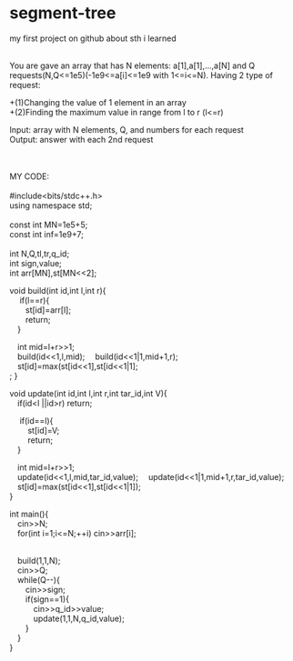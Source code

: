# segment-tree
my first project on github about sth i learned<br><br>

You are gave an array that has N elements: a[1],a[1],...,a[N] and Q requests(N,Q<=1e5)(-1e9<=a[i]<=1e9 with 1<=i<=N).
Having 2 type of request:

+(1)Changing the value of 1 element in an array<br>
+(2)Finding the maximum value in range from l to r (l<=r)

Input: array with N elements, Q, and numbers for each request<br>
Output: answer with each 2nd request<br><br><br>

MY CODE:<br><br>
#include<bits/stdc++.h><br>
using namespace std;<br><br>
const int MN=1e5+5;<br>
const int inf=1e9+7;<br><br>
int N,Q,tl,tr,q_id;<br>
int sign,value;<br>
int arr[MN],st[MN<<2];<br>

void build(int id,int l,int r){<br>
&emsp; if(l==r){<br>
&emsp;&emsp;st[id]=arr[l];<br>
&emsp;&emsp;return;<br>
&emsp;}<br>

&emsp;int mid=l+r>>1;<br>
&emsp;build(id<<1,l,mid); &emsp;build(id<<1|1,mid+1,r);<br>
&emsp;st[id]=max(st[id<<1],st[id<<1|1];<br>;
}<br>

void update(int id,int l,int r,int tar_id,int V){<br>
&emsp;if(id<l ||id>r) return;<br>

&emsp; if(id==l){<br>
&emsp;&emsp; st[id]=V;<br>
&emsp;&emsp; return;<br>
&emsp;}<br>

&emsp;int mid=l+r>>1;<br>
&emsp;update(id<<1,l,mid,tar_id,value); &emsp;update(id<<1|1,mid+1,r,tar_id,value);<br>
&emsp;st[id]=max(st[id<<1],st[id<<1|1]);<br>
}<br>

int main(){<br>
  &emsp;cin>>N;<br>
  &emsp;for(int i=1;i<=N;++i) cin>>arr[i];<br><br>

  &emsp;build(1,1,N);<br>
  &emsp;cin>>Q;<br>
  &emsp;while(Q--){<br>
  &emsp;&emsp;cin>>sign;<br>
  &emsp;&emsp;if(sign==1){<br>
  &emsp;&emsp;&emsp;cin>>q_id>>value;<br>
  &emsp;&emsp;&emsp;update(1,1,N,q_id,value);<br>
  &emsp;&emsp;}<br>
  &emsp;}<br>
}
